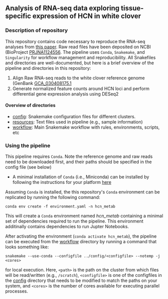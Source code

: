## Analysis of RNA-seq data exploring tissue-specific expression of HCN in white clover

### Description of repository

This repository contains code necessary to reproduce the RNA-seq analyses from [this paper]().
Raw read files have been deposited on NCBI (BioProject [PRJNA1124556](https://www.ncbi.nlm.nih.gov/sra/PRJNA1124556). The pipeline uses `Conda`, `Snakemake`, 
and `Singularity` for workflow management and reproducibility. All Snakefiles and directories are well-documented, 
but here is a brief overview of the pipeline and directories in this repository:

1. Align Raw RNA-seq reads to the white clover reference genome (GenBank [GCA_030408175.1](https://www.ncbi.nlm.nih.gov/datasets/genome/GCA_030408175.1/)
2. Generate normalized feature counts around HCN loci and perform differential gene expression analysis using DESeq2 

#### Overview of directories

- [config](./config): Snakemake configuration files for different clusters.
- [resources](./resources): Text files used in pipeline (e.g., sample information)
- [workflow](./workflow): Main Snakemake workflow with rules, environments, scripts, etc

### Using the pipeline

This pipeline requires `Conda`. Note the reference genome and raw reads need to be downloaded first,
and their paths should be specified in the config file (see below)

- A minimal installation of `Conda` (i.e., Miniconda) can be installed by following the instructions for your platform [here](https://docs.conda.io/projects/conda/en/latest/user-guide/install/index.html)

Assuming `Conda` is installed, the this repository's `Conda` environment can be replicated by running the following command:

`conda env create -f environment.yaml -n hcn_metab`

This will create a `Conda` environment named _hcn\_metab_ containing a minimal set of dependencies required to run the pipeline. This environment additinally contains dependencies to run Jupter Notebooks.

After activating the environment (`conda activate hcn_metab`), the pipeline can be executed from the [workflow](./workflow) directory by running a command that looks something like:

`snakemake --use-conda --configfile ../config/<configfile> --notemp -j <cores>`

for local execution. Here, `<path>` is the path on the cluster from which files will be read/written (e.g., `/scratch`), 
`<configfile>` is one of the configfiles in the [config](./config) directory that needs to be modified to match the paths on your system, 
and `<cores>` is the number of cores available for executing parallel processes. 

